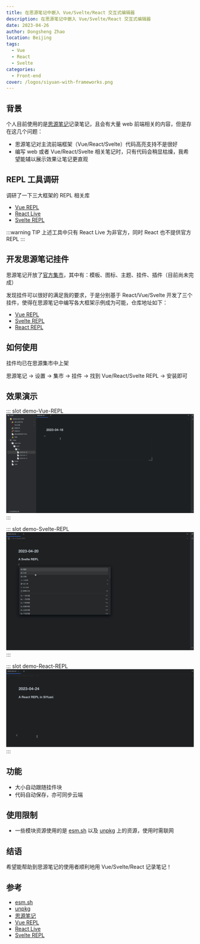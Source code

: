 ```yaml
---
title: 在思源笔记中嵌入 Vue/Svelte/React 交互式编辑器
description: 在思源笔记中嵌入 Vue/Svelte/React 交互式编辑器
date: 2023-04-26
author: Dongsheng Zhao
location: Beijing
tags:
  - Vue
  - React
  - Svelte
categories:
  - Front-end
cover: /logos/siyuan-with-frameworks.png
---
```

> 
> <SpinningLogo />

<!-- more -->

## 背景

个人目前使用的是[思源笔记](https://github.com/siyuan-note/siyuan)记录笔记，且会有大量 web 前端相关的内容，但是存在这几个问题：

* 思源笔记对主流前端框架（Vue/React/Svelte）代码高亮支持不是很好
* 编写 web 或者 Vue/React/Svelte 相关笔记时，只有代码会稍显枯燥，我希望能辅以展示效果让笔记更直观

## REPL 工具调研

调研了一下三大框架的 REPL 相关库

* [Vue REPL](https://github.com/vuejs/repl)
* [React Live](https://formidable.com/open-source/react-live/)
* [Svelte REPL](https://github.com/sveltejs/sites/tree/master/packages/repl)

:::warning TIP
上述工具中只有 React Live 为非官方，同时 React 也不提供官方 REPL
:::

## 开发思源笔记挂件

思源笔记开放了[官方集市](https://github.com/siyuan-note/bazaar)，其中有：模板、图标、主题、挂件、插件（目前尚未完成）

发现挂件可以很好的满足我的要求，于是分别基于 React/Vue/Svelte 开发了三个挂件，使得在思源笔记中编写各大框架示例成为可能，仓库地址如下：

* [Vue REPL](https://github.com/Blackman99/siyuan-plugin-vue-repl)
* [Svelte REPL](https://github.com/Blackman99/siyuan-plugin-svelte-repl)
* [React REPL](https://github.com/Blackman99/siyuan-plugin-react-repl)

## 如何使用

挂件均已在思源集市中上架

思源笔记 -> 设置 -> 集市 -> 挂件 -> 找到 Vue/React/Svelte REPL -> 安装即可

## 效果演示

<Util-CodeTab
  key-prefix="demo"
  :code-types="['Vue-REPL', 'Svelte-REPL', 'React-REPL']"
  default-active-code-type="Vue-REPL"
  hide-copy
/>

::: slot demo-Vue-REPL
![Vue REPL](./demo-vue.gif)
:::

::: slot demo-Svelte-REPL
![Svelte REPL](./demo-svelte.gif)
:::


::: slot demo-React-REPL
![React REPL](./demo-react.gif)
:::

## 功能

* 大小自动跟随挂件块
* 代码自动保存，亦可同步云端

## 使用限制

* 一些模块资源使用的是 [esm.sh](https://esm.sh) 以及 [unpkg](https://unpkg.com) 上的资源，使用时需联网

## 结语

希望能帮助到思源笔记的使用者顺利地用 Vue/Svelte/React 记录笔记！


## 参考

* [esm.sh](https://esm.sh)
* [unpkg](https://unpkg.com)
* [思源笔记](https://github.com/siyuan-note/siyuan)
* [Vue REPL](https://github.com/vuejs/repl)
* [React Live](https://formidable.com/open-source/react-live/)
* [Svelte REPL](https://github.com/sveltejs/sites/tree/master/packages/repl)

<script>
import SpinningLogo from '@vp/demo-components/SpinningLogo.vue'
export default {
  components: {
    SpinningLogo
  }
}
</script>
